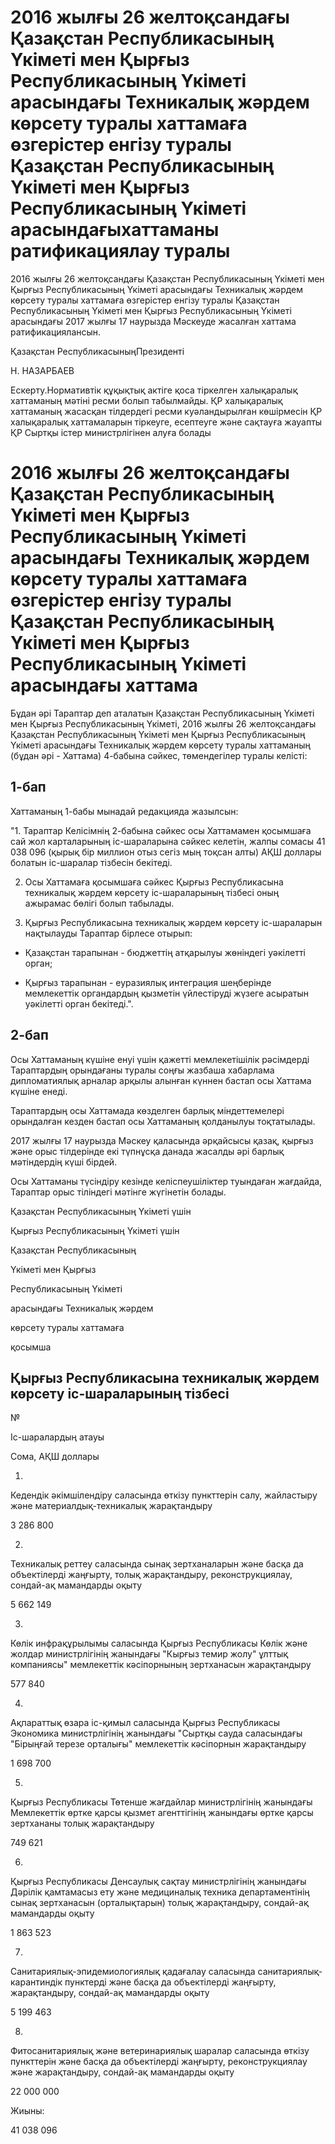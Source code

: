 # 2016 жылғы 26 желтоқсандағы Қазақстан Республикасының Үкіметі мен Қырғыз Республикасының Үкіметі арасындағы Техникалық жәрдем көрсету туралы хаттамаға өзгерістер енгізу туралы Қазақстан Республикасының Үкіметі мен Қырғыз Республикасының Үкіметі арасындағыхаттаманы ратификациялау туралы

2016 жылғы 26 желтоқсандағы Қазақстан Республикасының Үкіметі мен Қырғыз Республикасының Үкіметі арасындағы Техникалық жәрдем көрсету туралы хаттамаға өзгерістер енгізу туралы Қазақстан Республикасының Үкіметі мен Қырғыз Республикасының Үкіметі арасындағы 2017 жылғы 17 наурызда Мәскеуде жасалған хаттама ратификациялансын.

Қазақстан РеспубликасыныңПрезиденті

Н. НАЗАРБАЕВ

Ескерту.Нормативтік құқықтық актіге қоса тіркелген халықаралық хаттаманың мәтіні ресми болып табылмайды. ҚР халықаралық хаттаманың жасасқан тілдердегі ресми куәландырылған көшірмесін ҚР халықаралық хаттамаларын тіркеуге, есептеуге және сақтауға жауапты ҚР Сыртқы істер министрлігінен алуға болады

# 2016 жылғы 26 желтоқсандағы Қазақстан Республикасының Үкіметі мен Қырғыз Республикасының Үкіметі арасындағы Техникалық жәрдем көрсету туралы хаттамаға өзгерістер енгізу туралы Қазақстан Республикасының Үкіметі мен Қырғыз Республикасының Үкіметі арасындағы хаттама

Бұдан әрі Тараптар деп аталатын Қазақстан Республикасының Үкіметі мен Қырғыз Республикасының Үкіметі, 2016 жылғы 26 желтоқсандағы Қазақстан Республикасының Үкіметі мен Қырғыз Республикасының Үкіметі арасындағы Техникалық жәрдем көрсету туралы хаттаманың (бұдан әрі - Хаттама) 4-бабына сәйкес, төмендегілер туралы келісті:

## 1-бап

Хаттаманың 1-бабы мынадай редакцияда жазылсын:

"1. Тараптар Келісімнің 2-бабына сәйкес осы Хаттамамен қосымшаға сай жол карталарының іс-шараларына сәйкес келетін, жалпы сомасы 41 038 096 (қырық бір миллион отыз сегіз мың тоқсан алты) АҚШ доллары болатын іс-шаралар тізбесін бекітеді.

2. Осы Хаттамаға қосымшаға сәйкес Қырғыз Республикасына техникалық жәрдем көрсету іс-шараларының тізбесі оның ажырамас бөлігі болып табылады.

3. Қырғыз Республикасына техникалық жәрдем көрсету іс-шараларын нақтылауды Тараптар бірлесе отырып:

- Қазақстан тарапынан - бюджеттің атқарылуы жөніндегі уәкілетті орган;

- Қырғыз тарапынан - еуразиялық интеграция шеңберінде мемлекеттік органдардың қызметін үйлестіруді жүзеге асыратын уәкілетті орган бекітеді.".

## 2-бап

Осы Хаттаманың күшіне енуі үшін қажетті мемлекетішілік рәсімдерді Тараптардың орындағаны туралы соңғы жазбаша хабарлама дипломатиялық арналар арқылы алынған күннен бастап осы Хаттама күшіне енеді.

Тараптардың осы Хаттамада көзделген барлық міндеттемелері орындалған кезден бастап осы Хаттаманың қолданылуы тоқтатылады.

2017 жылғы 17 наурызда Мәскеу қаласында әрқайсысы қазақ, қырғыз және орыс тілдерінде екі түпнұсқа данада жасалды әрі барлық мәтіндердің күші бірдей.

Осы Хаттаманы түсіндіру кезінде келіспеушіліктер туындаған жағдайда, Тараптар орыс тіліндегі мәтінге жүгінетін болады.

Қазақстан Республикасының Үкіметі үшін

Қырғыз Республикасының Үкіметі үшін

Қазақстан Республикасының

Үкіметі мен Қырғыз

Республикасының Үкіметі

арасындағы Техникалық жәрдем

көрсету туралы хаттамаға

қосымша

##  Қырғыз Республикасына техникалық жәрдем көрсету іс-шараларының тізбесі

№

Іс-шаралардың атауы

Сома, АҚШ доллары

1.

Кедендік әкімшілендіру саласында өткізу пункттерін салу, жайластыру және материалдық-техникалық жарақтандыру

3 286 800

2.

Техникалық реттеу саласында сынақ зертханаларын және басқа да объектілерді жаңғырту, толық жарақтандыру, реконструкциялау, сондай-ақ мамандарды оқыту

5 662 149

3.

Көлік инфрақұрылымы саласында Қырғыз Республикасы Көлік және жолдар министрлігінің жанындағы "Кырғыз темир жолу" ұлттық компаниясы" мемлекеттік кәсіпорнының зертханасын жарақтандыру

577 840

4.

Ақпараттық өзара іс-қимыл саласында Қырғыз Республикасы Экономика министрлігінің жанындағы "Сыртқы сауда саласындағы "Бірыңғай терезе орталығы" мемлекеттік кәсіпорнын жарақтандыру

1 698 700

5.

Қырғыз Республикасы Төтенше жағдайлар министрлігінің жанындағы Мемлекеттік өртке қарсы қызмет агенттігінің жанындағы өртке қарсы зертхананы толық жарақтандыру

749 621

6.

Қырғыз Республикасы Денсаулық сақтау министрлігінің жанындағы Дәрілік қамтамасыз ету және медициналық техника департаментінің сынақ зертханасын (орталықтарын) толық жарақтандыру, сондай-ақ мамандарды оқыту

1 863 523

7.

Санитариялық-эпидемиологиялық қадағалау саласында санитариялық-карантиндік пунктерді және басқа да объектілерді жаңғырту, жарақтандыру, сондай-ақ мамандарды оқыту

5 199 463

8.

Фитосанитариялық және ветеринариялық шаралар саласында өткізу пункттерін және басқа да объектілерді жаңғырту, реконструкциялау және жарақтандыру, сондай-ақ мамандарды оқыту

22 000 000

Жиыны:

41 038 096

